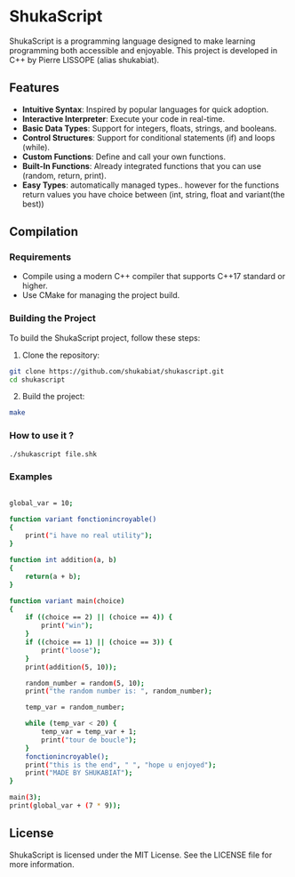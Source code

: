 # ShukaScript

ShukaScript is a programming language designed to make learning programming both accessible and enjoyable. This project is developed in C++ by Pierre LISSOPE (alias shukabiat).

## Features

- **Intuitive Syntax**: Inspired by popular languages for quick adoption.
- **Interactive Interpreter**: Execute your code in real-time.
- **Basic Data Types**: Support for integers, floats, strings, and booleans.
- **Control Structures**: Support for conditional statements (if) and loops (while).
- **Custom Functions**: Define and call your own functions.
- **Built-In Functions**: Already integrated functions that you can use (random, return, print).
- **Easy Types**: automatically managed types.. however for the functions return values you have choice between (int, string, float and variant(the best))

## Compilation

### Requirements

- Compile using a modern C++ compiler that supports C++17 standard or higher.
- Use CMake for managing the project build.

### Building the Project

To build the ShukaScript project, follow these steps:

1. Clone the repository:
```bash
git clone https://github.com/shukabiat/shukascript.git
cd shukascript
```
2. Build the project:
```bash
make
```

### How to use it ?

```bash
./shukascript file.shk
```

### Examples

```bash

global_var = 10;

function variant fonctionincroyable()
{
    print("i have no real utility");
}

function int addition(a, b)
{
    return(a + b);
}

function variant main(choice)
{
    if ((choice == 2) || (choice == 4)) {
        print("win");
    }
    if ((choice == 1) || (choice == 3)) {
        print("loose");
    }
    print(addition(5, 10));

    random_number = random(5, 10);
    print("the random number is: ", random_number);

    temp_var = random_number;

    while (temp_var < 20) {
        temp_var = temp_var + 1;
        print("tour de boucle");
    }
    fonctionincroyable();
    print("this is the end", " ", "hope u enjoyed");
    print("MADE BY SHUKABIAT");
}

main(3);
print(global_var + (7 * 9));
```

## License
ShukaScript is licensed under the MIT License. See the LICENSE file for more information.
